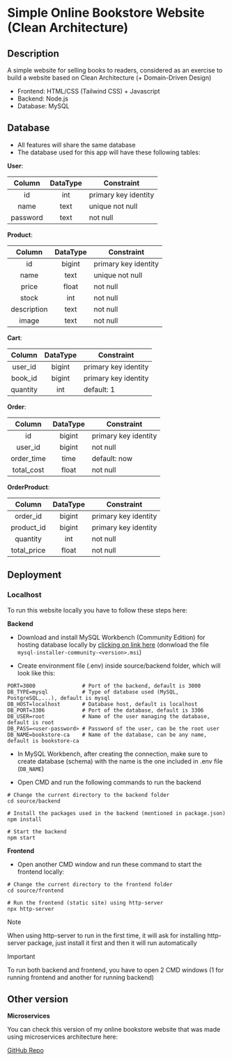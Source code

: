 # Simple Online Bookstore Website (Clean Architecture)

## Description

A simple website for selling books to readers, considered as an exercise to build a website based on Clean Architecture (+ Domain-Driven Design)

- Frontend: HTML/CSS (Tailwind CSS) + Javascript
- Backend: Node.js
- Database: MySQL

## Database 

- All features will share the same database
- The database used for this app will have these following tables:

**User**:

|   Column   | DataType | Constraint            |
| :--------: | :------: | --------------------- |
|     id     |    int   | primary key identity  |
|    name    |   text   | unique not null       |
|  password  |   text   | not null              |

**Product**:

|   Column      | DataType | Constraint            |
| :-----------: | :------: | --------------------- |
|     id        |  bigint  | primary key identity  |
|    name       |   text   | unique not null       |
|    price      |  float   | not null              |
|    stock      |   int    | not null              |
|  description  |   text   | not null              |
|    image      |   text   | not null              |

**Cart**:

|   Column   | DataType | Constraint            |
| :--------: | :------: | --------------------- |
|  user_id   |  bigint  | primary key identity  |
|  book_id   |  bigint  | primary key identity  |
|  quantity  |  int     | default: 1            |

**Order**:

|   Column    | DataType | Constraint            |
| :---------: | :------: | --------------------- |
|     id      |  bigint  | primary key identity  |
|  user_id    |  bigint  | not null              |
|  order_time |   time   | default: now          |
|  total_cost |   float  | not null              |

**OrderProduct**:

|   Column    | DataType | Constraint            |
| :---------: | :------: | --------------------- |
|  order_id   |  bigint  | primary key identity  |
|  product_id |  bigint  | primary key identity  |
|  quantity   |   int    | not null              |
| total_price |  float   | not null              |

## Deployment

### Localhost

To run this website locally you have to follow these steps here:

**Backend**

- Download and install MySQL Workbench (Community Edition) for hosting database locally by [clicking on link here](https://dev.mysql.com/downloads/installer/) (donwload the file `mysql-installer-community-<version>.msi`)

- Create environment file (.env) inside source/backend folder, which will look like this:

```
PORT=3000               # Port of the backend, default is 3000
DB_TYPE=mysql           # Type of database used (MySQL, PostgreSQL,...), default is mysql
DB_HOST=localhost       # Database host, default is localhost
DB_PORT=3306            # Port of the database, default is 3306
DB_USER=root            # Name of the user managing the database, default is root
DB_PASS=<user-password> # Password of the user, can be the root user
DB_NAME=bookstore-ca    # Name of the database, can be any name, default is bookstore-ca
```

- In MySQL Workbench, after creating the connection, make sure to create database (schema) with the name is the one included in .env file (`DB_NAME`)

- Open CMD and run the following commands to run the backend

```
# Change the current directory to the backend folder
cd source/backend

# Install the packages used in the backend (mentioned in package.json)
npm install

# Start the backend
npm start
```

**Frontend**

- Open another CMD window and run these command to start the frontend locally:

```
# Change the current directory to the frontend folder
cd source/frontend

# Run the frontend (static site) using http-server
npx http-server
```

> [!NOTE]
> When using http-server to run in the first time, it will ask for installing http-server package, just install it first and then it will run automatically

> [!IMPORTANT]
> To run both backend and frontend, you have to open 2 CMD windows (1 for running frontend and another for running backend)

## Other version

**Microservices**

You can check this version of my online bookstore website that was made using microservices architecture here:

[GitHub Repo](https://github.com/nthung1021/bookstore-web-microservices)